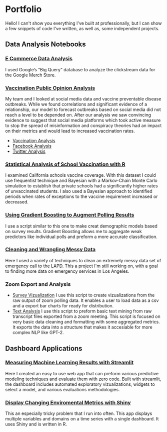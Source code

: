 # Portfolio
Hello! I can't show you everything I've built at professionally, but I can show a few snippets of code I've written, as well as, some independent projects.

## Data Analysis Notebooks

### [E Commerce Data Analysis](NoteBooks/Google_Merch_Analysis.ipynb)
I used Google’s “Big Query” database to analyze the clickstream data for the Google Merch Store. 

### [Vaccination Public Opinion Analysis](NoteBooks/Vax_Modeling)
My team and I looked at social media data and vaccine preventable disease outbreaks. While we found correlations and significant evidence of a relationship, our model to forecast outbreaks based on social media did not reach a level to be depended on. After our analysis we saw convincing evidence to suggest that social media platforms which took active measure to stop the spread of misinformation and conspiracy theories had an impact on their metrics and would lead to increased vaccination rates.
- [Vaccination Analysis](NoteBooks/Vax_Modeling/Code/Project_Report.ipynb)
- [Facebook Analysis](NoteBooks/Vax_Modeling/Code/Modeling_Sec1Project_2.ipynb)
- [Twitter Analysis](NoteBooks/Twitter_Analysis.ipynb)


### [Statistical Analysis of School Vaccination with R](School_Vax_Stats/Vax_Analysis.pdf)
I examined California schools vaccine coverage. With this dataset I could use frequentist technique and Bayesian with a Markov-Chain Monte Carlo simulation to establish that private schools had a significantly higher rates of unvaccinated students. I also used a Bayesian approach to identified periods when rates of exceptions to the vaccine requirement increased or decreased. 

### [Using Gradient Boosting to Augment Polling Results](NoteBooks/Gradient_Boosting_With_Polling_Results.ipynb)
I use a script similar to this one to make creat demographic models based on survey results. Gradient Boosting allows me to aggregate weak predictors like individual polls and preform a more accurate classification.

### [Cleaning and Wrangling Messy Data](NoteBooks/LAPD_911_Data_Wrangling.ipynb)
Here I used a variety of techniques to clean an extremely messy data set of emergency call to the LAPD. This a project I'm still working on, with a goal to finding more data on emergency services in Los Angeles. 

### Zoom Export and Analysis
- [Survey Vizualization](NoteBooks/Zoom_Poll_ChartMaker.ipynb) 
I use this script to create vizualizations from the raw output of zoom polling data. It enables a user to load data as a csv and a export bar charts for ready for distribution.    
- [Text Analysis](NoteBooks/Zoom_Transcript_Text_Mining.ipynb)
I use this script to preform basic text mining from raw transcript files exported from a zoom meeting. This script is focused on very basic data cleaning and formatting with some aggregated metrics. It exports the data into a structure that makes it accesiable for more complex NLP like GPT-2.

## Dashboard Applications

### [Measuring Machine Learning Results with Streamlit](Streamlit_Apps/ML_APP/streamlit-ml/app.py)
Here I created an easy to use web app that can preform various predictive modeling techniques and evaluate them with zero code. Built with streamlit, the dashboard includes automated exploratory vizualizations, widgets to select a model, and various evaluations methodologies.

### [Display Changing Enviromental Metrics with Shiny](Shiny_Apps/ShinyDashBoard/App.R)
This an especially tricky problem that I run into often. This app displays multiple variables and domains on a time series with a single dashboard. It uses Shiny and is written in R.




